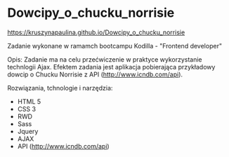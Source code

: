 # Dowcipy_o_chucku_norrisie

https://kruszynapaulina.github.io/Dowcipy_o_chucku_norrisie

Zadanie wykonane w ramamch bootcampu Kodilla - "Frontend developer"

Opis: 
Zadanie ma na celu przećwiczenie w praktyce wykorzystanie technlogii Ajax. Efektem zadania jest aplikacja pobierająca przykładowy dowcip o Chucku Norrisie z API (http://www.icndb.com/api).

Rozwiązania, tchnologie i narzędzia:

- HTML 5
- CSS 3
- RWD
- Sass
- Jquery
- AJAX
- API (http://www.icndb.com/api)

